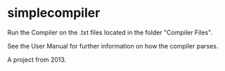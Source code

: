# simplecompiler
Run the Compiler on the .txt files located in the folder "Compiler Files".

See the User Manual for further information on how the compiler parses.

A project from 2013.

